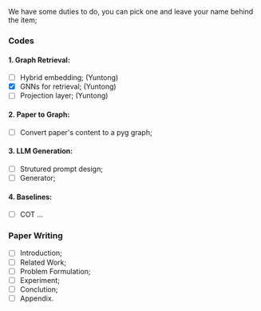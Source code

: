 We have some duties to do, you can pick one and leave your name behind the item;

### Codes
#### 1. Graph Retrieval:
- [ ] Hybrid embedding; (Yuntong)
- [x] GNNs for retrieval; (Yuntong)
- [ ] Projection layer; (Yuntong)

#### 2. Paper to Graph:
- [ ] Convert paper's content to a pyg graph; 

#### 3. LLM Generation:
- [ ] Strutured prompt design;
- [ ] Generator;

#### 4. Baselines:
- [ ] COT ...


### Paper Writing

- [ ] Introduction;
- [ ] Related Work;
- [ ] Problem Formulation;
- [ ] Experiment;
- [ ] Conclution;
- [ ] Appendix.
